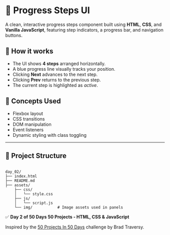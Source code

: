 # 🌟 Progress Steps UI

A clean, interactive progress steps component built using **HTML**, **CSS**, and **Vanilla JavaScript**, featuring step indicators, a progress bar, and navigation buttons.



## 🚀 How it works
- The UI shows **4 steps** arranged horizontally.
- A blue progress line visually tracks your position.
- Clicking **Next** advances to the next step.
- Clicking **Prev** returns to the previous step.
- The current step is highlighted as *active*.


## 🧠 Concepts Used
- Flexbox layout  
- CSS transitions  
- DOM manipulation  
- Event listeners  
- Dynamic styling with class toggling

---

## 📁 Project Structure

```

day_02/
├── index.html              
├── README.md               
├── assets/
    ├── css/
    │   └── style.css
    ├── js/
    │   └── script.js
    └── img/           # Image assets used in panels

```

✅ **Day 2 of 50 Days 50 Projects -  HTML, CSS & JavaScript**

Inspired by the [50 Projects In 50 Days](https://www.udemy.com/course/50-projects-50-days/) challenge by Brad Traversy.

